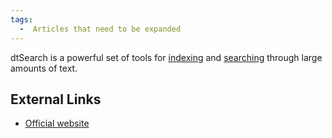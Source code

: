 ```yaml
---
tags:
  -  Articles that need to be expanded 
---
```

dtSearch is a powerful set of tools for [indexing](indexing.md)
and [searching](searching.md) through large amounts of text.

## External Links

- [Official website](http://www.dtsearch.com/)